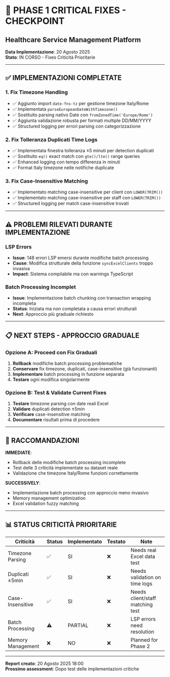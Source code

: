 # 🚨 PHASE 1 CRITICAL FIXES - CHECKPOINT
## Healthcare Service Management Platform

**Data Implementazione**: 20 Agosto 2025  
**Stato**: IN CORSO - Fixes Criticità Prioritarie  

---

## ✅ **IMPLEMENTAZIONI COMPLETATE**

### **1. Fix Timezone Handling**
- ✅ Aggiunto import `date-fns-tz` per gestione timezone Italy/Rome
- ✅ Implementata `parseEuropeanDateWithTimezone()` 
- ✅ Sostituito parsing nativo Date con `fromZonedTime('Europe/Rome')`
- ✅ Aggiunta validazione robusta per formati multiple DD/MM/YYYY
- ✅ Structured logging per errori parsing con categorizzazione

### **2. Fix Tolleranza Duplicati Time Logs**
- ✅ Implementata finestra tolleranza ±5 minuti per detection duplicati
- ✅ Sostituito `eq()` exact match con `gte()/lte()` range queries
- ✅ Enhanced logging con tempo differenza in minuti
- ✅ Format Italy timezone nelle notifiche duplicate

### **3. Fix Case-Insensitive Matching**
- ✅ Implementato matching case-insensitive per client con `LOWER(TRIM())`
- ✅ Implementato matching case-insensitive per staff con `LOWER(TRIM())`
- ✅ Structured logging per match case-insensitive trovati

---

## ⚠️ **PROBLEMI RILEVATI DURANTE IMPLEMENTAZIONE**

### **LSP Errors**
- **Issue**: 148 errori LSP emersi durante modifiche batch processing
- **Cause**: Modifica strutturale della funzione `syncExcelClients` troppo invasiva
- **Impact**: Sistema compilabile ma con warnings TypeScript

### **Batch Processing Incomplet**
- **Issue**: Implementazione batch chunking con transaction wrapping incompleta
- **Status**: Iniziata ma non completata a causa errori strutturali
- **Next**: Approccio più graduale richiesto

---

## 📋 **NEXT STEPS - APPROCCIO GRADUALE**

### **Opzione A: Proceed con Fix Graduali**
1. **Rollback** modifiche batch processing problematiche
2. **Conservare** fix timezone, duplicati, case-insensitive (già funzionanti)  
3. **Implementare** batch processing in funzione separata
4. **Testare** ogni modifica singolarmente

### **Opzione B: Test & Validate Current Fixes**
1. **Testare** timezone parsing con date reali Excel
2. **Validare** duplicati detection ±5min
3. **Verificare** case-insensitive matching
4. **Documentare** risultati prima di procedere

---

## 🎯 **RACCOMANDAZIONI**

**IMMEDIATE**: 
- Rollback delle modifiche batch processing incomplete
- Test delle 3 criticità implementate su dataset reale
- Validazione che timezone Italy/Rome funzioni correttamente

**SUCCESSIVELY**:
- Implementazione batch processing con approccio meno invasivo
- Memory management optimization
- Excel validation fuzzy matching

---

## 📊 **STATUS CRITICITÀ PRIORITARIE**

| Criticità | Status | Implementato | Testato | Note |
|-----------|--------|--------------|---------|------|
| Timezone Parsing | ✅ | SI | ❌ | Needs real Excel data test |
| Duplicati ±5min | ✅ | SI | ❌ | Needs validation on time logs |
| Case-Insensitive | ✅ | SI | ❌ | Needs client/staff matching test |
| Batch Processing | ⚠️ | PARTIAL | ❌ | LSP errors need resolution |
| Memory Management | ❌ | NO | ❌ | Planned for Phase 2 |

---

**Report creato**: 20 Agosto 2025 18:00  
**Prossimo assessment**: Dopo test delle implementazioni critiche